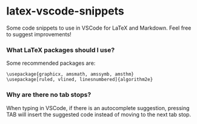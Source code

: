 # latex-vscode-snippets
Some code snippets to use in VSCode for LaTeX and Markdown. 
Feel free to suggest improvements!

### What LaTeX packages should I use?
Some recommended packages are:
```
\usepackage{graphicx, amsmath, amssymb, amsthm}
\usepackage[ruled, vlined, linesnumbered]{algorithm2e}
```

### Why are there no tab stops?
When typing in VSCode, if there is an autocomplete suggestion, pressing TAB will insert the suggested code instead of moving to the next tab stop.
